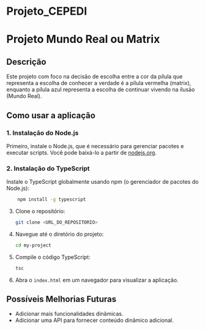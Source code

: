 ﻿# Projeto_CEPEDI

# Projeto Mundo Real ou Matrix

## Descrição
Este projeto com foco na decisão de escolha entre a cor da pílula que representa a escolha de conhecer a verdade é a pílula vermelha (matrix), enquanto a pílula azul representa a escolha de continuar vivendo na ilusão (Mundo Real).



## Como usar a aplicação
### 1. Instalação do Node.js
Primeiro, instale o Node.js, que é necessário para gerenciar pacotes e executar scripts. Você pode baixá-lo a partir de [nodejs.org](https://nodejs.org/pt).

### 2. Instalação do TypeScript
Instale o TypeScript globalmente usando npm (o gerenciador de pacotes do Node.js):
```bash
    npm install -g typescript
 ```
3. Clone o repositório:
    ```bash
    git clone <URL_DO_REPOSITORIO>
    ```
4. Navegue até o diretório do projeto:
    ```bash
    cd my-project
    ```

5. Compile o código TypeScript:
    ```bash
    tsc
    ```
6. Abra o `index.html` em um navegador para visualizar a aplicação.

## Possíveis Melhorias Futuras
- Adicionar mais funcionalidades dinâmicas.
- Adicionar uma API para fornecer conteúdo dinâmico adicional.
